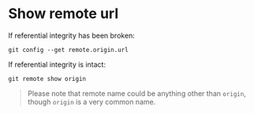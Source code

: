 # Show remote url
If referential integrity has been broken:

  `git config --get remote.origin.url`

If referential integrity is intact:

  `git remote show origin`
  
> Please note that remote name could be anything other than `origin`, though `origin` is a very common name.
